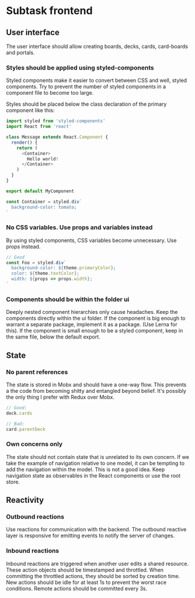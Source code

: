 # Subtask frontend

## User interface
The user interface should allow creating boards, decks,
cards, card-boards and portals.

### Styles should be applied using styled-components
Styled components make it easier to convert between CSS
and well, styled components. Try to prevent the number
of styled components in a component file to become
too large.

Styles should be placed below the class declaration of
the primary component like this:

```javascript
import styled from 'styled-components'
import React from 'react'

class Message extends React.Component {
  render() {
    return (
      <Container>
        Hello world!
      </Container>
    )
  }
}

export default MyComponent

const Container = styled.div`
  background-color: tomato;
`
```

### No CSS variables. Use props and variables instead
By using styled components, CSS variables become unnecessary.
Use props instead.

```javascript
// Good
const Foo = styled.div`
  background-color: ${theme.primaryColor};
  color: ${theme.textColor};
  width: ${props => props.width};
`
```

### Components should be within the folder ui
Deeply nested component hierarchies only cause headaches.
Keep the components directly within the ui folder. If
the component is big enough to warrant a separate package,
implement it as a package. (Use Lerna for this). If the
component is small enough to be a styled component, keep
in the same file, below the default export.

## State

### No parent references
The state is stored in Mobx and should have a one-way flow.
This prevents a the code from becoming shitty and entangled
beyond belief. It's possibly the only thing I prefer with
Redux over Mobx.

```javascript
// Good:
deck.cards

// Bad:
card.parentDeck
```

### Own concerns only
The state should not contain state that is unrelated
to its own concern. If we take the example of navigation
relative to one model, it can be tempting to add the
navigation within the model. This is not a good idea.
Keep navigation state as observables in the React
components or use the root store.

## Reactivity

### Outbound reactions
Use reactions for communication with the backend. The
outbound reactive layer is responsive for emitting
events to notify the server of changes.

### Inbound reactions
Inbound reactions are triggered when another user edits
a shared resource. These action objects should be
timestamped and throttled. When committing the throttled
actions, they should be sorted by creation time. New
actions should be idle for at least 1s to prevent the
worst race conditions. Remote actions should be committed
every 3s.
